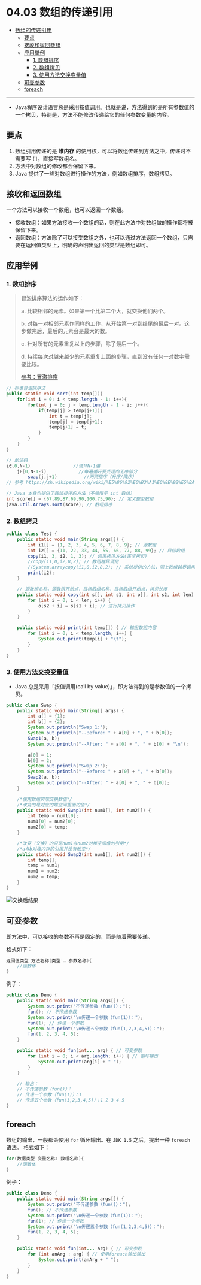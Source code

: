 # 04.03 数组的传递引用

- [数组的传递引用](#数组的传递引用)
  - [要点](#要点)
  - [接收和返回数组](#接收和返回数组)
  - [应用举例](#应用举例)
    - [1. 数组排序](#1数组排序)
    - [2. 数组拷贝](#2数组拷贝)
    - [3. 使用方法交换变量值](#3使用方法交换变量值)
  - [可变参数](#可变参数)
  - [foreach](#foreach)

---

* Java程序设计语言总是采用按值调用。也就是说，方法得到的是所有参数值的一个拷贝，特别是，方法不能修改传递给它的任何参数变量的内容。

## 要点

1. 数组引用传递的是 **堆内存** 的使用权，可以将数组传递到方法之中，传递时不需要写 `[]`，直接写数组名。
2. 方法中对数组的修改都会保留下来。
3. Java 提供了一些对数组进行操作的方法，例如数组排序，数组拷贝。

## 接收和返回数组

一个方法可以接收一个数组，也可以返回一个数组。

* 接收数组：如果方法接收一个数组的话，则在此方法中对数组做的操作都将被保留下来。
* 返回数组：方法除了可以接受数组之外，也可以通过方法返回一个数组，只需要在返回值类型上，明确的声明出返回的类型是数组即可。

## 应用举例

### 1. 数组排序

> 冒泡排序算法的运作如下：
>
> a. 比较相邻的元素。如果第一个比第二个大，就交换他们两个。
>
> b. 对每一对相邻元素作同样的工作，从开始第一对到结尾的最后一对。这步做完后，最后的元素会是最大的数。
>
> c. 针对所有的元素重复以上的步骤，除了最后一个。
>
> d. 持续每次对越来越少的元素重复上面的步骤，直到没有任何一对数字需要比较。
>
> [参考：冒泡排序](https://zh.wikipedia.org/wiki/%E5%86%92%E6%B3%A1%E6%8E%92%E5%BA%8F)

```java
// 标准冒泡排序法
public static void sort(int temp[]){
    for(int i = 0; i < temp.length - 1; i++){
        for(int j = 0; j < temp.length - 1 - i; j++){
            if(temp[j] > temp[j+1]){
                int t = temp[j];
                temp[j] = temp[j+1];
                temp[j+1] = t;
            }
        }
    }
}

// 助记码
i∈[0,N-1)                //循环N-1遍   
    j∈[0,N-1-i)            //每遍循环要处理的无序部分     
        swap(j,j+1)          //两两排序（升序/降序）
// 参考 https://zh.wikipedia.org/wiki/%E5%86%92%E6%B3%A1%E6%8E%92%E5%BA%8F#JAVA

// Java 本身也提供了数组排序的方法（不局限于 int 数组）
int score[] = {67,89,87,69,90,100,75,90}; // 定义整型数组
java.util.Arrays.sort(score); // 数组排序
```

### 2. 数组拷贝

```java
public class Test {
    public static void main(String args[]) {
        int i1[] = {1, 2, 3, 4, 5, 6, 7, 8, 9}; // 源数组
        int i2[] = {11, 22, 33, 44, 55, 66, 77, 88, 99}; // 目标数组
        copy(i1, 3, i2, 1, 3); // 调用拷贝方法(正常拷贝)
        //copy(i1,0,i2,8,2); // 数组越界调用
        //System.arraycopy(i1,0,i2,8,2); // 系统提供的方法，同上数组越界调用
        print(i2);
    }

    // 源数组名称，源数组开始点，目标数组名称，目标数组开始点，拷贝长度
    public static void copy(int s[], int s1, int o[], int s2, int len) {
        for (int i = 0; i < len; i++) {
            o[s2 + i] = s[s1 + i]; // 进行拷贝操作
        }
    }

    public static void print(int temp[]) { // 输出数组内容
        for (int i = 0; i < temp.length; i++) {
            System.out.print(temp[i] + "\t");
        }
    }
}
```

### 3. 使用方法交换变量值

* Java 总是采用「按值调用(call by value)」，即方法得到的是参数值的一个拷贝。

```java
public class Swap {
    public static void main(String[] args) {
        int a[] = {1};
        int b[] = {2};
        System.out.println("Swap 1:");
        System.out.println("--Before: " + a[0] + ", " + b[0]);
        Swap1(a, b);
        System.out.println("--After: " + a[0] + ", " + b[0] + "\n");

        a[0] = 1;
        b[0] = 2;
        System.out.println("Swap 2:");
        System.out.println("--Before: " + a[0] + ", " + b[0]);
        Swap2(a, b);
        System.out.println("--After: " + a[0] + ", " + b[0]);
    }

    /*使用数组实现交换数值*/
    /*改变的是对应的堆空间里面的值*/
    public static void Swap1(int num1[], int num2[]) {
        int temp = num1[0];
        num1[0] = num2[0];
        num2[0] = temp;
    }

    /*改变（交换）的只是num1与num2对堆空间值的引用*/
    /*a与b对堆内存的引用并没有改变*/
    public static void Swap2(int num1[], int num2[]) {
        int temp[];
        temp = num1;
        num1 = num2;
        num2 = temp;
    }
}
```

![交换后结果](./assets/var-swap.png)

## 可变参数

即方法中，可以接收的参数不再是固定的，而是随着需要传递。

格式如下：

```java
返回值类型 方法名称(类型 … 参数名称){
    //函数体
}
```

例子：

```java
public class Demo {
    public static void main(String args[]) {
        System.out.print("不传递参数（fun()）：");
        fun(); // 不传递参数
        System.out.print("\n传递一个参数（fun(1)）：");
        fun(1); // 传递一个参数
        System.out.print("\n传递五个参数（fun(1,2,3,4,5)）：");
        fun(1, 2, 3, 4, 5);
    }

    public static void fun(int... arg) { // 可变参数
        for (int i = 0; i < arg.length; i++) { // 循环输出
            System.out.print(arg[i] + " ");
        }
    }

    // 输出：
    // 不传递参数（fun()）：
    // 传递一个参数（fun(1)）：1 
    // 传递五个参数（fun(1,2,3,4,5)）：1 2 3 4 5 
}
```

## foreach

数组的输出，一般都会使用 `for` 循环输出。在 `JDK 1.5` 之后，提出一种 `foreach` 语法。
格式如下：

```java
for(数据类型 变量名称: 数组名称){
    //函数体
}
```

例子：

```java
public class Demo {
    public static void main(String args[]) {
        System.out.print("不传递参数（fun()）：");
        fun(); // 不传递参数
        System.out.print("\n传递一个参数（fun(1)）：");
        fun(1); // 传递一个参数
        System.out.print("\n传递五个参数（fun(1,2,3,4,5)）：");
        fun(1, 2, 3, 4, 5);
    }

    public static void fun(int... arg) { // 可变参数
        for (int anArg : arg) { // 使用foreach输出输出
            System.out.print(anArg + " ");
        }
    }
}
```